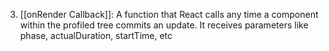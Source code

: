 3. [[onRender Callback]]: A function that React calls any time a component within the profiled tree commits an update. It receives parameters like phase, actualDuration, startTime, etc